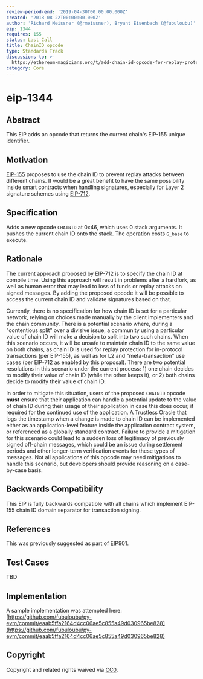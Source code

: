 ```yaml
---
review-period-end: '2019-04-30T00:00:00.000Z'
created: '2018-08-22T00:00:00.000Z'
author: 'Richard Meissner (@rmeissner), Bryant Eisenbach (@fubuloubu)'
eip: 1344
requires: 155
status: Last Call
title: ChainID opcode
type: Standards Track
discussions-to: >-
  https://ethereum-magicians.org/t/add-chain-id-opcode-for-replay-protection-when-handling-signed-messages-in-contracts/1131
category: Core
---
```


# eip-1344

## Abstract

This EIP adds an opcode that returns the current chain's EIP-155 unique identifier.

## Motivation

[EIP-155](https://github.com/ethereum/EIPs/blob/master/EIPS/eip-155.md) proposes to use the chain ID to prevent replay attacks between different chains. It would be a great benefit to have the same possibility inside smart contracts when handling signatures, especially for Layer 2 signature schemes using [EIP-712](https://github.com/ethereum/EIPs/blob/master/EIPS/eip-712.md).

## Specification

Adds a new opcode `CHAINID` at 0x46, which uses 0 stack arguments. It pushes the current chain ID onto the stack. The operation costs `G_base` to execute.

## Rationale

The current approach proposed by EIP-712 is to specify the chain ID at compile time. Using this approach will result in problems after a hardfork, as well as human error that may lead to loss of funds or replay attacks on signed messages. By adding the proposed opcode it will be possible to access the current chain ID and validate signatures based on that.

Currently, there is no specification for how chain ID is set for a particular network, relying on choices made manually by the client implementers and the chain community. There is a potential scenario where, during a "contentious split" over a divisive issue, a community using a particular value of chain ID will make a decision to split into two such chains. When this scenario occurs, it will be unsafe to maintain chain ID to the same value on both chains, as chain ID is used for replay protection for in-protocol transactions \(per EIP-155\), as well as for L2 and "meta-transaction" use cases \(per EIP-712 as enabled by this proposal\). There are two potential resolutions in this scenario under the current process: 1\) one chain decides to modify their value of chain ID \(while the other keeps it\), or 2\) both chains decide to modify their value of chain ID.

In order to mitigate this situation, users of the proposed `CHAINID` opcode **must** ensure that their application can handle a potential update to the value of chain ID during their usage of their application in case this does occur, if required for the continued use of the application. A Trustless Oracle that logs the timestamp when a change is made to chain ID can be implemented either as an application-level feature inside the application contract system, or referenced as a globally standard contract. Failure to provide a mitigation for this scenario could lead to a sudden loss of legitimacy of previously signed off-chain messages, which could be an issue during settlement periods and other longer-term verification events for these types of messages. Not all applications of this opcode may need mitigations to handle this scenario, but developers should provide reasoning on a case-by-case basis.

## Backwards Compatibility

This EIP is fully backwards compatible with all chains which implement EIP-155 chain ID domain separator for transaction signing.

## References

This was previously suggested as part of [EIP901](https://github.com/ethereum/EIPs/issues/901).

## Test Cases

TBD

## Implementation

A sample implementation was attempted here: [https://github.com/fubuloubu/py-evm/commit/eaab5ffa2164d4cc06ae5c855a49d030965be828](https://github.com/fubuloubu/py-evm/commit/eaab5ffa2164d4cc06ae5c855a49d030965be828)

## Copyright

Copyright and related rights waived via [CC0](https://creativecommons.org/publicdomain/zero/1.0/).

